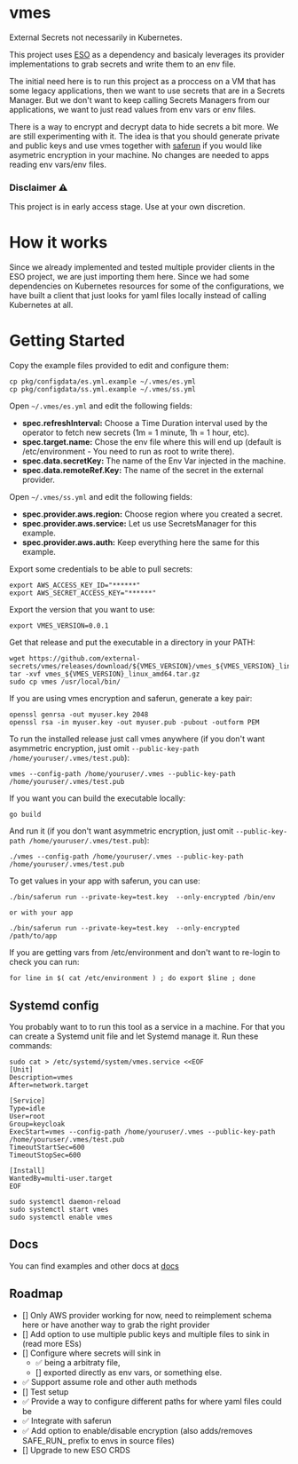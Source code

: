 # vmes

External Secrets not necessarily in Kubernetes.

This project uses [ESO](https://github.com/external-secrets/external-secrets) as a dependency and basicaly leverages its provider implementations to grab secrets and write them to an env file.

The initial need here is to run this project as a proccess on a VM that has some legacy applications, then we want to use secrets that are in a Secrets Manager. But we don't want to keep calling Secrets Managers from our applications, we want to just read values from env vars or env files.

There is a way to encrypt and decrypt data to hide secrets a bit more. We are still experimenting with it. The idea is that you should generate private and public keys and use vmes together with [saferun](https://github.com/ContainerSolutions/saferun) if you would like asymetric encryption in your machine. No changes are needed to apps reading env vars/env files.

### Disclaimer ⚠️

This project is in early access stage. Use at your own discretion.

# How it works

Since we already implemented and tested multiple provider clients in the ESO project, we are just importing them here. Since we had some dependencies on Kubernetes resources for some of the configurations, we have built a client that just looks for yaml files locally instead of calling Kubernetes at all.

# Getting Started

Copy the example files provided to edit and configure them:

```
cp pkg/configdata/es.yml.example ~/.vmes/es.yml
cp pkg/configdata/ss.yml.example ~/.vmes/ss.yml
```

Open `~/.vmes/es.yml` and edit the following fields:

- **spec.refreshInterval:** Choose a Time Duration interval used by the operator to fetch new secrets (1m = 1 minute, 1h = 1 hour, etc).
- **spec.target.name:** Chose the env file where this will end up (default is /etc/environment - You need to run as root to write there).
- **spec.data.secretKey:** The name of the Env Var injected in the machine.
- **spec.data.remoteRef.Key:** The name of the secret in the external provider.

Open `~/.vmes/ss.yml` and edit the following fields:

- **spec.provider.aws.region:** Choose region where you created a secret.
- **spec.provider.aws.service:** Let us use SecretsManager for this example.
- **spec.provider.aws.auth:** Keep everything here the same for this example.


Export some credentials to be able to pull secrets:

```
export AWS_ACCESS_KEY_ID="******"
export AWS_SECRET_ACCESS_KEY="******"
```

Export the version that you want to use:

```
export VMES_VERSION=0.0.1
```

Get that release and put the executable in a directory in your PATH:

```
wget https://github.com/external-secrets/vmes/releases/download/${VMES_VERSION}/vmes_${VMES_VERSION}_linux_amd64.tar.gz
tar -xvf vmes_${VMES_VERSION}_linux_amd64.tar.gz
sudo cp vmes /usr/local/bin/
```

If you are using vmes encryption and saferun, generate a key pair:

```
openssl genrsa -out myuser.key 2048
openssl rsa -in myuser.key -out myuser.pub -pubout -outform PEM
```

To run the installed release just call vmes anywhere (if you don't want asymmetric encryption, just omit `--public-key-path /home/youruser/.vmes/test.pub`):

```
vmes --config-path /home/youruser/.vmes --public-key-path /home/youruser/.vmes/test.pub
```

If you want you can build the executable locally:

```
go build
```

And run it (if you don't want asymmetric encryption, just omit `--public-key-path /home/youruser/.vmes/test.pub`):

```
./vmes --config-path /home/youruser/.vmes --public-key-path /home/youruser/.vmes/test.pub
```

To get values in your app with saferun, you can use:

```
./bin/saferun run --private-key=test.key  --only-encrypted /bin/env

or with your app

./bin/saferun run --private-key=test.key  --only-encrypted /path/to/app
```

If you are getting vars from /etc/environment and don't want to re-login to check you can run:

```
for line in $( cat /etc/environment ) ; do export $line ; done
```

## Systemd config

You probably want to to run this tool as a service in a machine. For that you can create a Systemd unit file and let Systemd manage it. Run these commands:

```
sudo cat > /etc/systemd/system/vmes.service <<EOF
[Unit]
Description=vmes
After=network.target

[Service]
Type=idle
User=root
Group=keycloak
ExecStart=vmes --config-path /home/youruser/.vmes --public-key-path /home/youruser/.vmes/test.pub
TimeoutStartSec=600
TimeoutStopSec=600

[Install]
WantedBy=multi-user.target
EOF

sudo systemctl daemon-reload
sudo systemctl start vmes
sudo systemctl enable vmes
```

## Docs

You can find examples and other docs at [docs](docs)

## Roadmap

- [] Only AWS provider working for now, need to reimplement schema here or have another way to grab the right provider
- [] Add option to use multiple public keys and multiple files to sink in (read more ESs)
- [] Configure where secrets will sink in
    - ✅ being a arbitraty file, 
    - [] exported directly as env vars, or something else.
- ✅ Support assume role and other auth methods
- [] Test setup
- ✅ Provide a way to configure different paths for where yaml files could be
- ✅ Integrate with saferun
- ✅ Add option to enable/disable encryption (also adds/removes SAFE_RUN_ prefix to envs in source files)
- [] Upgrade to new ESO CRDS
